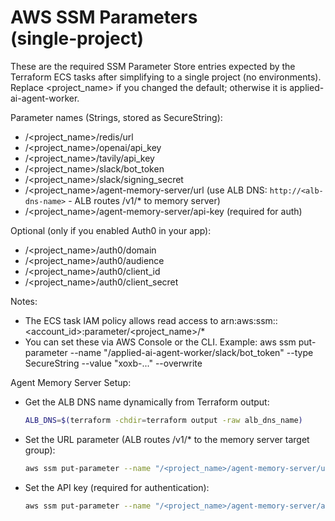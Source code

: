 # AWS SSM Parameters (single‑project)

These are the required SSM Parameter Store entries expected by the Terraform ECS tasks after simplifying to a single project (no environments). Replace <project_name> if you changed the default; otherwise it is applied-ai-agent-worker.

Parameter names (Strings, stored as SecureString):

- /<project_name>/redis/url
- /<project_name>/openai/api_key
- /<project_name>/tavily/api_key
- /<project_name>/slack/bot_token
- /<project_name>/slack/signing_secret
- /<project_name>/agent-memory-server/url (use ALB DNS: `http://<alb-dns-name>` - ALB routes /v1/* to memory server)
- /<project_name>/agent-memory-server/api-key (required for auth)

Optional (only if you enabled Auth0 in your app):
- /<project_name>/auth0/domain
- /<project_name>/auth0/audience
- /<project_name>/auth0/client_id
- /<project_name>/auth0/client_secret

Notes:
- The ECS task IAM policy allows read access to arn:aws:ssm:<region>:<account_id>:parameter/<project_name>/*
- You can set these via AWS Console or the CLI. Example:
  aws ssm put-parameter --name "/applied-ai-agent-worker/slack/bot_token" --type SecureString --value "xoxb-..." --overwrite

Agent Memory Server Setup:
- Get the ALB DNS name dynamically from Terraform output:
  ```bash
  ALB_DNS=$(terraform -chdir=terraform output -raw alb_dns_name)
  ```
- Set the URL parameter (ALB routes /v1/* to the memory server target group):
  ```bash
  aws ssm put-parameter --name "/<project_name>/agent-memory-server/url" --type SecureString --value "http://$ALB_DNS" --overwrite
  ```
- Set the API key (required for authentication):
  ```bash
  aws ssm put-parameter --name "/<project_name>/agent-memory-server/api-key" --type SecureString --value "your-strong-token" --overwrite
  ```

